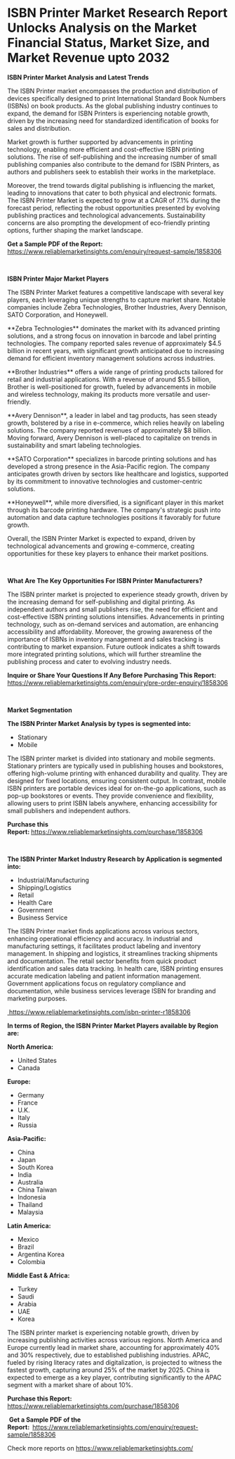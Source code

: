 <p><h1>ISBN Printer Market Research Report Unlocks Analysis on the Market Financial Status, Market Size, and Market Revenue upto 2032</h1></p><p><strong>ISBN Printer Market Analysis and Latest Trends</strong></p>
<p><p>The ISBN Printer market encompasses the production and distribution of devices specifically designed to print International Standard Book Numbers (ISBNs) on book products. As the global publishing industry continues to expand, the demand for ISBN Printers is experiencing notable growth, driven by the increasing need for standardized identification of books for sales and distribution. </p><p>Market growth is further supported by advancements in printing technology, enabling more efficient and cost-effective ISBN printing solutions. The rise of self-publishing and the increasing number of small publishing companies also contribute to the demand for ISBN Printers, as authors and publishers seek to establish their works in the marketplace. </p><p>Moreover, the trend towards digital publishing is influencing the market, leading to innovations that cater to both physical and electronic formats. The ISBN Printer Market is expected to grow at a CAGR of 7.1% during the forecast period, reflecting the robust opportunities presented by evolving publishing practices and technological advancements. Sustainability concerns are also prompting the development of eco-friendly printing options, further shaping the market landscape.</p></p>
<p><strong>Get a Sample PDF of the Report:&nbsp;</strong> <a href="https://www.reliablemarketinsights.com/enquiry/request-sample/1858306?utm_campaign=2117&utm_medium=2&utm_source=Github&utm_content=ia&utm_term=11042025&utm_id=isbn-printer">https://www.reliablemarketinsights.com/enquiry/request-sample/1858306</a></p>
<p>&nbsp;</p>
<p><strong>ISBN Printer Major Market Players</strong></p>
<p><p>The ISBN Printer Market features a competitive landscape with several key players, each leveraging unique strengths to capture market share. Notable companies include Zebra Technologies, Brother Industries, Avery Dennison, SATO Corporation, and Honeywell. </p><p>**Zebra Technologies** dominates the market with its advanced printing solutions, and a strong focus on innovation in barcode and label printing technologies. The company reported sales revenue of approximately $4.5 billion in recent years, with significant growth anticipated due to increasing demand for efficient inventory management solutions across industries.</p><p>**Brother Industries** offers a wide range of printing products tailored for retail and industrial applications. With a revenue of around $5.5 billion, Brother is well-positioned for growth, fueled by advancements in mobile and wireless technology, making its products more versatile and user-friendly.</p><p>**Avery Dennison**, a leader in label and tag products, has seen steady growth, bolstered by a rise in e-commerce, which relies heavily on labeling solutions. The company reported revenues of approximately $8 billion. Moving forward, Avery Dennison is well-placed to capitalize on trends in sustainability and smart labeling technologies.</p><p>**SATO Corporation** specializes in barcode printing solutions and has developed a strong presence in the Asia-Pacific region. The company anticipates growth driven by sectors like healthcare and logistics, supported by its commitment to innovative technologies and customer-centric solutions.</p><p>**Honeywell**, while more diversified, is a significant player in this market through its barcode printing hardware. The company's strategic push into automation and data capture technologies positions it favorably for future growth.</p><p>Overall, the ISBN Printer Market is expected to expand, driven by technological advancements and growing e-commerce, creating opportunities for these key players to enhance their market positions.</p></p>
<p>&nbsp;</p>
<p><strong>What Are The Key Opportunities For ISBN Printer Manufacturers?</strong></p>
<p><p>The ISBN printer market is projected to experience steady growth, driven by the increasing demand for self-publishing and digital printing. As independent authors and small publishers rise, the need for efficient and cost-effective ISBN printing solutions intensifies. Advancements in printing technology, such as on-demand services and automation, are enhancing accessibility and affordability. Moreover, the growing awareness of the importance of ISBNs in inventory management and sales tracking is contributing to market expansion. Future outlook indicates a shift towards more integrated printing solutions, which will further streamline the publishing process and cater to evolving industry needs.</p></p>
<p><strong>Inquire or Share Your Questions If Any Before Purchasing This Report:</strong> <a href="https://www.reliablemarketinsights.com/enquiry/pre-order-enquiry/1858306?utm_campaign=2117&utm_medium=2&utm_source=Github&utm_content=ia&utm_term=11042025&utm_id=isbn-printer">https://www.reliablemarketinsights.com/enquiry/pre-order-enquiry/1858306</a></p>
<p>&nbsp;</p>
<p><strong>Market Segmentation</strong></p>
<p><strong>The ISBN Printer Market Analysis by types is segmented into:</strong></p>
<p><ul><li>Stationary</li><li>Mobile</li></ul></p>
<p><p>The ISBN printer market is divided into stationary and mobile segments. Stationary printers are typically used in publishing houses and bookstores, offering high-volume printing with enhanced durability and quality. They are designed for fixed locations, ensuring consistent output. In contrast, mobile ISBN printers are portable devices ideal for on-the-go applications, such as pop-up bookstores or events. They provide convenience and flexibility, allowing users to print ISBN labels anywhere, enhancing accessibility for small publishers and independent authors.</p></p>
<p><strong>Purchase this Report:&nbsp;</strong><a href="https://www.reliablemarketinsights.com/purchase/1858306?utm_campaign=2117&utm_medium=2&utm_source=Github&utm_content=ia&utm_term=11042025&utm_id=isbn-printer">https://www.reliablemarketinsights.com/purchase/1858306</a></p>
<p>&nbsp;</p>
<p><strong>The ISBN Printer Market Industry Research by Application is segmented into:</strong></p>
<p><ul><li>Industrial/Manufacturing</li><li>Shipping/Logistics</li><li>Retail</li><li>Health Care</li><li>Government</li><li>Business Service</li></ul></p>
<p><p>The ISBN Printer market finds applications across various sectors, enhancing operational efficiency and accuracy. In industrial and manufacturing settings, it facilitates product labeling and inventory management. In shipping and logistics, it streamlines tracking shipments and documentation. The retail sector benefits from quick product identification and sales data tracking. In health care, ISBN printing ensures accurate medication labeling and patient information management. Government applications focus on regulatory compliance and documentation, while business services leverage ISBN for branding and marketing purposes.</p></p>
<p><a href="https://www.reliablemarketinsights.com/isbn-printer-r1858306?utm_campaign=2117&utm_medium=2&utm_source=Github&utm_content=ia&utm_term=11042025&utm_id=isbn-printer">&nbsp;https://www.reliablemarketinsights.com/isbn-printer-r1858306</a></p>
<p><strong>In terms of Region, the ISBN Printer Market Players available by Region are:</strong></p>
<p>
    <p> <strong> North America: </strong>
        <ul>
            <li>United States</li>
            <li>Canada</li>
        </ul>
        </p> 
    <p> <strong> Europe: </strong>
        <ul>
            <li>Germany</li>
            <li>France</li>
            <li>U.K.</li>
            <li>Italy</li>
            <li>Russia</li>
        </ul>
        </p> 
    <p> <strong> Asia-Pacific: </strong>
        <ul>
            <li>China</li>
            <li>Japan</li>
            <li>South Korea</li>
            <li>India</li>
            <li>Australia</li>
            <li>China Taiwan</li>
            <li>Indonesia</li>
            <li>Thailand</li>
            <li>Malaysia</li>
        </ul>
        </p> 
    <p> <strong> Latin America: </strong>
        <ul>
            <li>Mexico</li>
            <li>Brazil</li>
            <li>Argentina Korea</li>
            <li>Colombia</li>
        </ul>
        </p> 
    <p> <strong> Middle East & Africa: </strong>
        <ul>
            <li>Turkey</li>
            <li>Saudi</li>
            <li>Arabia</li>
            <li>UAE</li>
            <li>Korea</li>
        </ul>
    </p>
    </p>
<p><p>The ISBN printer market is experiencing notable growth, driven by increasing publishing activities across various regions. North America and Europe currently lead in market share, accounting for approximately 40% and 30% respectively, due to established publishing industries. APAC, fueled by rising literacy rates and digitalization, is projected to witness the fastest growth, capturing around 25% of the market by 2025. China is expected to emerge as a key player, contributing significantly to the APAC segment with a market share of about 10%.</p></p>
<p><strong>Purchase this Report: </strong><a href="https://www.reliablemarketinsights.com/purchase/1858306?utm_campaign=2117&utm_medium=2&utm_source=Github&utm_content=ia&utm_term=11042025&utm_id=isbn-printer">https://www.reliablemarketinsights.com/purchase/1858306</a></p>
<p>&nbsp;<strong>Get a Sample PDF of the Report:&nbsp;&nbsp;</strong><a href="https://www.reliablemarketinsights.com/enquiry/request-sample/1858306?utm_campaign=2117&utm_medium=2&utm_source=Github&utm_content=ia&utm_term=11042025&utm_id=isbn-printer">https://www.reliablemarketinsights.com/enquiry/request-sample/1858306</a></p>
<p><strong></strong></p>
<p>Check more reports on <a href="https://www.reliablemarketinsights.com/?utm_campaign=2117&utm_medium=2&utm_source=Github&utm_content=ia&utm_term=11042025&utm_id=isbn-printer">https://www.reliablemarketinsights.com/</a></p>